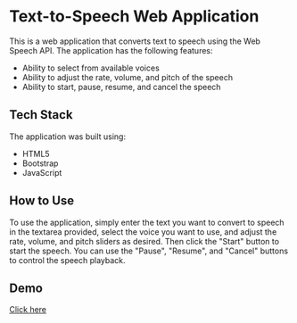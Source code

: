
# Text-to-Speech Web Application

This is a web application that converts text to speech using the Web Speech API. The application has the following features:
    
- Ability to select from available voices
- Ability to adjust the rate, volume, and pitch of the speech
- Ability to start, pause, resume, and cancel the speech

## Tech Stack
The application was built using:

- HTML5
- Bootstrap
- JavaScript
## How to Use
To use the application, simply enter the text you want to convert to speech in the textarea provided, select the voice you want to use, and adjust the rate, volume, and pitch sliders as desired. Then click the "Start" button to start the speech. You can use the "Pause", "Resume", and "Cancel" buttons to control the speech playback.
## Demo

[Click here](https://utproj-hcj-text-to-speech.netlify.app/)

